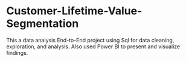 # Customer-Lifetime-Value-Segmentation
This a data analysis End-to-End project using Sql for data cleaning, exploration, and analysis. Also used Power BI to present and visualize findings.
